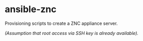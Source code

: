 ansible-znc
========================

Provisioning scripts to create a ZNC appliance server.

*(Assumption that root access via SSH key is already available).*
